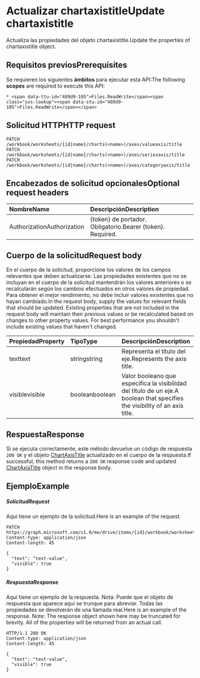 # <a name="update-chartaxistitle"></a><span data-ttu-id="489d9-101">Actualizar chartaxistitle</span><span class="sxs-lookup"><span data-stu-id="489d9-101">Update chartaxistitle</span></span>

<span data-ttu-id="489d9-102">Actualiza las propiedades del objeto chartaxistitle.</span><span class="sxs-lookup"><span data-stu-id="489d9-102">Update the properties of chartaxistitle object.</span></span>
## <a name="prerequisites"></a><span data-ttu-id="489d9-103">Requisitos previos</span><span class="sxs-lookup"><span data-stu-id="489d9-103">Prerequisites</span></span>
<span data-ttu-id="489d9-104">Se requieren los siguientes **ámbitos** para ejecutar esta API:</span><span class="sxs-lookup"><span data-stu-id="489d9-104">The following **scopes** are required to execute this API:</span></span> 

    * <span data-ttu-id="489d9-105">Files.ReadWrite</span><span class="sxs-lookup"><span data-stu-id="489d9-105">Files.ReadWrite</span></span>

## <a name="http-request"></a><span data-ttu-id="489d9-106">Solicitud HTTP</span><span class="sxs-lookup"><span data-stu-id="489d9-106">HTTP request</span></span>
<!-- { "blockType": "ignored" } -->
```http
PATCH /workbook/worksheets/{id|name}/charts(<name>)/axes/valueaxis/title
PATCH /workbook/worksheets/{id|name}/charts(<name>)/axes/seriesaxis/title
PATCH /workbook/worksheets/{id|name}/charts(<name>)/axes/categoryaxis/title
```
## <a name="optional-request-headers"></a><span data-ttu-id="489d9-107">Encabezados de solicitud opcionales</span><span class="sxs-lookup"><span data-stu-id="489d9-107">Optional request headers</span></span>
| <span data-ttu-id="489d9-108">Nombre</span><span class="sxs-lookup"><span data-stu-id="489d9-108">Name</span></span>       | <span data-ttu-id="489d9-109">Descripción</span><span class="sxs-lookup"><span data-stu-id="489d9-109">Description</span></span>|
|:-----------|:-----------|
| <span data-ttu-id="489d9-110">Authorization</span><span class="sxs-lookup"><span data-stu-id="489d9-110">Authorization</span></span>  | <span data-ttu-id="489d9-p101">{token} de portador. Obligatorio.</span><span class="sxs-lookup"><span data-stu-id="489d9-p101">Bearer {token}. Required.</span></span> |


## <a name="request-body"></a><span data-ttu-id="489d9-113">Cuerpo de la solicitud</span><span class="sxs-lookup"><span data-stu-id="489d9-113">Request body</span></span>
<span data-ttu-id="489d9-p102">En el cuerpo de la solicitud, proporcione los valores de los campos relevantes que deben actualizarse. Las propiedades existentes que no se incluyan en el cuerpo de la solicitud mantendrán los valores anteriores o se recalcularán según los cambios efectuados en otros valores de propiedad. Para obtener el mejor rendimiento, no debe incluir valores existentes que no hayan cambiado.</span><span class="sxs-lookup"><span data-stu-id="489d9-p102">In the request body, supply the values for relevant fields that should be updated. Existing properties that are not included in the request body will maintain their previous values or be recalculated based on changes to other property values. For best performance you shouldn't include existing values that haven't changed.</span></span>

| <span data-ttu-id="489d9-117">Propiedad</span><span class="sxs-lookup"><span data-stu-id="489d9-117">Property</span></span>     | <span data-ttu-id="489d9-118">Tipo</span><span class="sxs-lookup"><span data-stu-id="489d9-118">Type</span></span>   |<span data-ttu-id="489d9-119">Descripción</span><span class="sxs-lookup"><span data-stu-id="489d9-119">Description</span></span>|
|:---------------|:--------|:----------|
|<span data-ttu-id="489d9-120">text</span><span class="sxs-lookup"><span data-stu-id="489d9-120">text</span></span>|<span data-ttu-id="489d9-121">string</span><span class="sxs-lookup"><span data-stu-id="489d9-121">string</span></span>|<span data-ttu-id="489d9-122">Representa el título del eje.</span><span class="sxs-lookup"><span data-stu-id="489d9-122">Represents the axis title.</span></span>|
|<span data-ttu-id="489d9-123">visible</span><span class="sxs-lookup"><span data-stu-id="489d9-123">visible</span></span>|<span data-ttu-id="489d9-124">boolean</span><span class="sxs-lookup"><span data-stu-id="489d9-124">boolean</span></span>|<span data-ttu-id="489d9-125">Valor booleano que especifica la visibilidad del título de un eje.</span><span class="sxs-lookup"><span data-stu-id="489d9-125">A boolean that specifies the visibility of an axis title.</span></span>|

## <a name="response"></a><span data-ttu-id="489d9-126">Respuesta</span><span class="sxs-lookup"><span data-stu-id="489d9-126">Response</span></span>

<span data-ttu-id="489d9-127">Si se ejecuta correctamente, este método devuelve un código de respuesta `200 OK` y el objeto [ChartAxisTitle](../resources/chartaxistitle.md) actualizado en el cuerpo de la respuesta.</span><span class="sxs-lookup"><span data-stu-id="489d9-127">If successful, this method returns a `200 OK` response code and updated [ChartAxisTitle](../resources/chartaxistitle.md) object in the response body.</span></span>
## <a name="example"></a><span data-ttu-id="489d9-128">Ejemplo</span><span class="sxs-lookup"><span data-stu-id="489d9-128">Example</span></span>
##### <a name="request"></a><span data-ttu-id="489d9-129">Solicitud</span><span class="sxs-lookup"><span data-stu-id="489d9-129">Request</span></span>
<span data-ttu-id="489d9-130">Aquí tiene un ejemplo de la solicitud.</span><span class="sxs-lookup"><span data-stu-id="489d9-130">Here is an example of the request.</span></span>
<!-- {
  "blockType": "request",
  "name": "update_chartaxistitle"
}-->
```http
PATCH https://graph.microsoft.com/v1.0/me/drive/items/{id}/workbook/worksheets/{id|name}/charts(<name>)/axes/valueaxis/title
Content-type: application/json
Content-length: 45

{
  "text": "text-value",
  "visible": true
}
```
##### <a name="response"></a><span data-ttu-id="489d9-131">Respuesta</span><span class="sxs-lookup"><span data-stu-id="489d9-131">Response</span></span>
<span data-ttu-id="489d9-p103">Aquí tiene un ejemplo de la respuesta. Nota: Puede que el objeto de respuesta que aparece aquí se trunque para abreviar. Todas las propiedades se devolverán de una llamada real.</span><span class="sxs-lookup"><span data-stu-id="489d9-p103">Here is an example of the response. Note: The response object shown here may be truncated for brevity. All of the properties will be returned from an actual call.</span></span>
<!-- {
  "blockType": "response",
  "truncated": true,
  "@odata.type": "microsoft.graph.chartAxisTitle"
} -->
```http
HTTP/1.1 200 OK
Content-type: application/json
Content-length: 45

{
  "text": "text-value",
  "visible": true
}
```

<!-- uuid: 8fcb5dbc-d5aa-4681-8e31-b001d5168d79
2015-10-25 14:57:30 UTC -->
<!-- {
  "type": "#page.annotation",
  "description": "Update chartaxistitle",
  "keywords": "",
  "section": "documentation",
  "tocPath": ""
}-->
